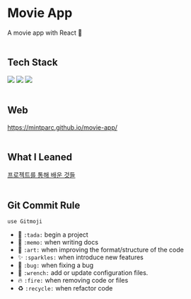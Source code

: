 # Movie App
A movie app with React 🌊
<br/><br/>

## Tech Stack
<img src="https://img.shields.io/badge/HTML5-B2B1B9?style=flat-square&logo=HTML5&logoColor=white"/></a>
<img src="https://img.shields.io/badge/CSS3-E98580?style=flat-square&logo=CSS3&logoColor=white"/></a> 
<img src="https://img.shields.io/badge/React-7DEDFF?style=flat-square&logo=React&logoColor=white"/></a>
<br/><br/>

## Web
https://mintparc.github.io/movie-app/
<br/><br/>

## What I Leaned
[프로젝트를 통해 배운 것들](./What-I-Learned.md)
<br/><br/>

## Git Commit Rule
`use Gitmoji`

 * 🎉 `:tada:` begin a project
 * 📝 `:memo:` when writing docs
 * 🎨 `:art:` when improving the format/structure of the code
 * ✨ `:sparkles:` when introduce new features
 * 🐛 `:bug:` when fixing a bug 
 * 🔧 `:wrench:` add or update configuration files.
 * 🔥 `:fire:` when removing code or files
 * ♻️ `:recycle:` when refactor code
 
 